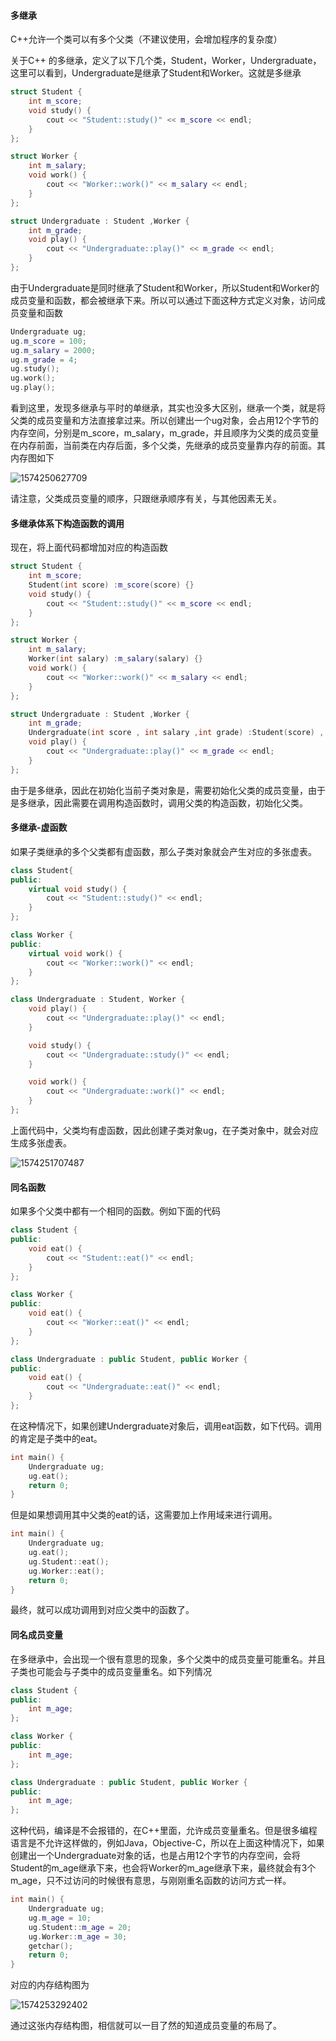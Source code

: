 #### 多继承

C++允许一个类可以有多个父类（不建议使用，会增加程序的复杂度）

关于C++ 的多继承，定义了以下几个类，Student，Worker，Undergraduate，这里可以看到，Undergraduate是继承了Student和Worker。这就是多继承

```C++
struct Student {
	int m_score;
	void study() {
		cout << "Student::study()" << m_score << endl;
	}
};

struct Worker {
	int m_salary;
	void work() {
		cout << "Worker::work()" << m_salary << endl;
	}
};

struct Undergraduate : Student ,Worker {
	int m_grade;
	void play() {
		cout << "Undergraduate::play()" << m_grade << endl;
	}
};
```

由于Undergraduate是同时继承了Student和Worker，所以Student和Worker的成员变量和函数，都会被继承下来。所以可以通过下面这种方式定义对象，访问成员变量和函数

```C++
Undergraduate ug;
ug.m_score = 100;
ug.m_salary = 2000;
ug.m_grade = 4;
ug.study();
ug.work();
ug.play();
```

看到这里，发现多继承与平时的单继承，其实也没多大区别，继承一个类，就是将父类的成员变量和方法直接拿过来。所以创建出一个ug对象，会占用12个字节的内存空间，分别是m_score，m_salary，m_grade，并且顺序为父类的成员变量在内存前面，当前类在内存后面，多个父类，先继承的成员变量靠内存的前面。其内存图如下

![1574250627709](https://github.com/MSTGit/CPPNOTE/blob/master/MultipleInheritance/Resource/1574250627709.png)

请注意，父类成员变量的顺序，只跟继承顺序有关，与其他因素无关。

#### 多继承体系下构造函数的调用

现在，将上面代码都增加对应的构造函数

```C++
struct Student {
	int m_score;
	Student(int score) :m_score(score) {}
	void study() {
		cout << "Student::study()" << m_score << endl;
	}
};

struct Worker {
	int m_salary;
	Worker(int salary) :m_salary(salary) {}
	void work() {
		cout << "Worker::work()" << m_salary << endl;
	}
};

struct Undergraduate : Student ,Worker {
	int m_grade;
	Undergraduate(int score , int salary ,int grade) :Student(score) , Worker(salary) ,m_grade(grade) {}
	void play() {
		cout << "Undergraduate::play()" << m_grade << endl;
	}
};
```

由于是多继承，因此在初始化当前子类对象是，需要初始化父类的成员变量，由于是多继承，因此需要在调用构造函数时，调用父类的构造函数，初始化父类。

#### 多继承-虚函数

如果子类继承的多个父类都有虚函数，那么子类对象就会产生对应的多张虚表。

```C++
class Student{
public:
	virtual void study() {
		cout << "Student::study()" << endl;
	}
};

class Worker {
public:
	virtual void work() {
		cout << "Worker::work()" << endl;
	}
};

class Undergraduate : Student, Worker {
	void play() {
		cout << "Undergraduate::play()" << endl;
	}

	void study() {
		cout << "Undergraduate::study()" << endl;
	}

	void work() {
		cout << "Undergraduate::work()" << endl;
	}
};
```

上面代码中，父类均有虚函数，因此创建子类对象ug，在子类对象中，就会对应生成多张虚表。

![1574251707487](https://github.com/MSTGit/CPPNOTE/blob/master/MultipleInheritance/Resource/1574251707487.png)

#### 同名函数

如果多个父类中都有一个相同的函数。例如下面的代码

```C++
class Student {
public:
	void eat() {
		cout << "Student::eat()" << endl;
	}
};

class Worker {
public:
	void eat() {
		cout << "Worker::eat()" << endl;
	}
};

class Undergraduate : public Student, public Worker {
public:
	void eat() {
		cout << "Undergraduate::eat()" << endl;
	}
};
```

在这种情况下，如果创建Undergraduate对象后，调用eat函数，如下代码。调用的肯定是子类中的eat。

```C++
int main() {
	Undergraduate ug;
	ug.eat();
	return 0;
}
```

但是如果想调用其中父类的eat的话，这需要加上作用域来进行调用。

```C++
int main() {
	Undergraduate ug;
	ug.eat();
	ug.Student::eat();
	ug.Worker::eat();
	return 0;
}
```

最终，就可以成功调用到对应父类中的函数了。

#### 同名成员变量

在多继承中，会出现一个很有意思的现象，多个父类中的成员变量可能重名。并且子类也可能会与子类中的成员变量重名。如下列情况

```C++
class Student {
public:
	int m_age;
};

class Worker {
public:
	int m_age;
};

class Undergraduate : public Student, public Worker {
public:
	int m_age;
};
```

这种代码，编译是不会报错的，在C++里面，允许成员变量重名。但是很多编程语言是不允许这样做的，例如Java，Objective-C，所以在上面这种情况下，如果创建出一个Undergraduate对象的话，也是占用12个字节的内存空间，会将Student的m_age继承下来，也会将Worker的m_age继承下来，最终就会有3个m_age，只不过访问的时候很有意思，与刚刚重名函数的访问方式一样。

```C++
int main() {
	Undergraduate ug;
	ug.m_age = 10;
	ug.Student::m_age = 20;
	ug.Worker::m_age = 30;
	getchar();
	return 0;
}
```

对应的内存结构图为

![1574253292402](https://github.com/MSTGit/CPPNOTE/blob/master/MultipleInheritance/Resource/1574253292402.png)

通过这张内存结构图，相信就可以一目了然的知道成员变量的布局了。